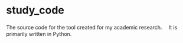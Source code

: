 # study_code
The source code for the tool created for my academic research.　
It is primarily written in Python.
